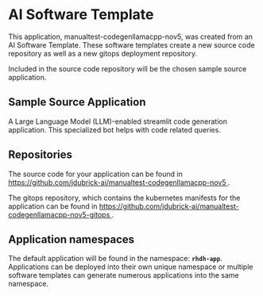 # AI Software Template

This application, manualtest-codegenllamacpp-nov5, was created from an AI Software Template. These software templates create a new source code repository as well as a new gitops deployment repository.

Included in the source code repository will be the chosen sample source application.

## Sample Source Application

A Large Language Model (LLM)-enabled streamlit code generation application. This specialized bot helps with code related queries.

## Repositories

The source code for your application can be found in [https://github.com/jdubrick-ai/manualtest-codegenllamacpp-nov5 ](https://github.com/jdubrick-ai/manualtest-codegenllamacpp-nov5 ).
 
The gitops repository, which contains the kubernetes manifests for the application can be found in 
[https://github.com/jdubrick-ai/manualtest-codegenllamacpp-nov5-gitops ](https://github.com/jdubrick-ai/manualtest-codegenllamacpp-nov5-gitops ). 

## Application namespaces 

The default application will be found in the namespace: **`rhdh-app`**. Applications can be deployed into their own unique namespace or multiple software templates can generate numerous applications into the same namespace.